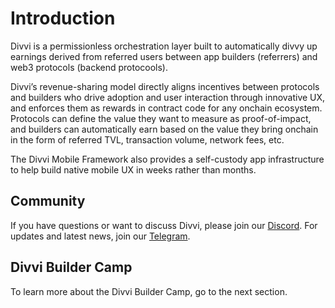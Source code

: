 # Introduction

Divvi is a permissionless orchestration layer built to automatically divvy up earnings derived from referred users between app builders (referrers) and web3 protocols (backend protocools).

Divvi’s revenue-sharing model directly aligns incentives between protocols and builders who drive adoption and user interaction through innovative UX, and enforces them as rewards in contract code for any onchain ecosystem. Protocols can define the value they want to measure as proof-of-impact, and builders can automatically earn based on the value they bring onchain in the form of referred TVL, transaction volume, network fees, etc.

The Divvi Mobile Framework also provides a self-custody app infrastructure to help build native mobile UX in weeks rather than months.

## Community

If you have questions or want to discuss Divvi, please join our [Discord](https://discord.gg/EaxZDhMuDn).
For updates and latest news, join our [Telegram](https://t.me/letsdivvi).

## Divvi Builder Camp

To learn more about the Divvi Builder Camp, go to the next section.
